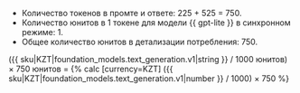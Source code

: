* Количество токенов в промте и ответе: 225 + 525 = 750.
* Количество юнитов в 1 токене для модели {{ gpt-lite }} в синхронном режиме: 1.
* Общее количество юнитов в детализации потребления: 750.

({{ sku|KZT|foundation_models.text_generation.v1|string }} / 1000 юнитов) × 750 юнитов = {% calc [currency=KZT] ({{ sku|KZT|foundation_models.text_generation.v1|number }} / 1000) × 750 %}